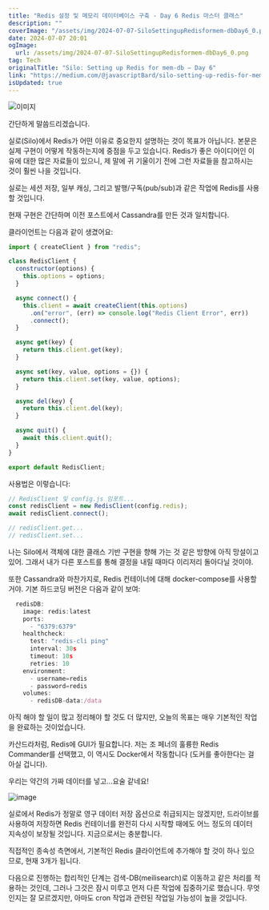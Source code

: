 ```yaml
---
title: "Redis 설정 및 메모리 데이터베이스 구축 - Day 6 Redis 마스터 클래스"
description: ""
coverImage: "/assets/img/2024-07-07-SiloSettingupRedisformem-dbDay6_0.png"
date: 2024-07-07 20:01
ogImage:
  url: /assets/img/2024-07-07-SiloSettingupRedisformem-dbDay6_0.png
tag: Tech
originalTitle: "Silo: Setting up Redis for mem-db — Day 6"
link: "https://medium.com/@javascriptBard/silo-setting-up-redis-for-mem-db-day-6-fa0d6453fd8c"
isUpdated: true
---
```


![이미지](/assets/img/2024-07-07-SiloSettingupRedisformem-dbDay6_0.png)

간단하게 말씀드리겠습니다.

실로(Silo)에서 Redis가 어떤 이유로 중요한지 설명하는 것이 목표가 아닙니다. 본문은 실제 구현이 어떻게 작동하는지에 중점을 두고 있습니다. Redis가 좋은 아이디어인 이유에 대한 많은 자료들이 있으니, 제 말에 귀 기울이기 전에 그런 자료들을 참고하시는 것이 훨씬 나을 것입니다.

실로는 세션 저장, 일부 캐싱, 그리고 발행/구독(pub/sub)과 같은 작업에 Redis를 사용할 것입니다.

<!-- cozy-coder - 수평 -->

<ins class="adsbygoogle"
     style="display:block"
     data-ad-client="ca-pub-4877378276818686"
     data-ad-slot="1107185301"
     data-ad-format="auto"
     data-full-width-responsive="true"></ins>

<script>
     (adsbygoogle = window.adsbygoogle || []).push({});
</script>

현재 구현은 간단하며 이전 포스트에서 Cassandra를 만든 것과 일치합니다.

클라이언트는 다음과 같이 생겼어요:

```js
import { createClient } from "redis";

class RedisClient {
  constructor(options) {
    this.options = options;
  }

  async connect() {
    this.client = await createClient(this.options)
      .on("error", (err) => console.log("Redis Client Error", err))
      .connect();
  }

  async get(key) {
    return this.client.get(key);
  }

  async set(key, value, options = {}) {
    return this.client.set(key, value, options);
  }

  async del(key) {
    return this.client.del(key);
  }

  async quit() {
    await this.client.quit();
  }
}

export default RedisClient;
```

사용법은 이렇습니다:

<!-- cozy-coder - 수평 -->

<ins class="adsbygoogle"
     style="display:block"
     data-ad-client="ca-pub-4877378276818686"
     data-ad-slot="1107185301"
     data-ad-format="auto"
     data-full-width-responsive="true"></ins>

<script>
     (adsbygoogle = window.adsbygoogle || []).push({});
</script>

```js
// RedisClient 및 config.js 임포트...
const redisClient = new RedisClient(config.redis);
await redisClient.connect();

// redisClient.get...
// redisClient.set...
```

나는 Silo에서 객체에 대한 클래스 기반 구현을 향해 가는 것 같은 방향에 아직 망설이고 있어. 그래서 내가 다른 포스트를 통해 결정을 내릴 때마다 이리저리 돌아다닐 것이야.

또한 Cassandra와 마찬가지로, Redis 컨테이너에 대해 docker-compose를 사용할 거야. 기본 하드코딩 버전은 다음과 같이 보여:

```js
  redisDB:
    image: redis:latest
    ports:
      - "6379:6379"
    healthcheck:
      test: "redis-cli ping"
      interval: 30s
      timeout: 10s
      retries: 10
    environment:
      - username=redis
      - password=redis
    volumes:
      - redisDB-data:/data
```

<!-- cozy-coder - 수평 -->

<ins class="adsbygoogle"
     style="display:block"
     data-ad-client="ca-pub-4877378276818686"
     data-ad-slot="1107185301"
     data-ad-format="auto"
     data-full-width-responsive="true"></ins>

<script>
     (adsbygoogle = window.adsbygoogle || []).push({});
</script>

아직 해야 할 일이 많고 정리해야 할 것도 더 많지만, 오늘의 목표는 매우 기본적인 작업을 완료하는 것이었습니다.

카산드라처럼, Redis에 GUI가 필요합니다. 저는 조 페너의 훌륭한 Redis Commander를 선택했고, 이 역시도 Docker에서 작동합니다 (도커를 좋아한다는 걸 아실 겁니다).

우리는 약간의 가짜 데이터를 넣고...요술 같네요!

![image](/assets/img/2024-07-07-SiloSettingupRedisformem-dbDay6_1.png)

<!-- cozy-coder - 수평 -->

<ins class="adsbygoogle"
     style="display:block"
     data-ad-client="ca-pub-4877378276818686"
     data-ad-slot="1107185301"
     data-ad-format="auto"
     data-full-width-responsive="true"></ins>

<script>
     (adsbygoogle = window.adsbygoogle || []).push({});
</script>

실로에서 Redis가 정말로 영구 데이터 저장 옵션으로 취급되지는 않겠지만, 드라이브를 사용하여 저장하면 Redis 컨테이너를 완전히 다시 시작할 때에도 어느 정도의 데이터 지속성이 보장될 것입니다. 지금으로서는 충분합니다.

직접적인 종속성 측면에서, 기본적인 Redis 클라이언트에 추가해야 할 것이 하나 있으므로, 현재 3개가 됩니다.

다음으로 진행하는 합리적인 단계는 검색-DB(meilisearch)로 이동하고 같은 처리를 적용하는 것인데, 그러나 그것은 잠시 미루고 먼저 다른 작업에 집중하기로 했습니다. 무엇인지는 잘 모르겠지만, 아마도 cron 작업과 관련된 작업일 가능성이 높을 것입니다.
